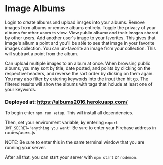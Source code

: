 # Image Albums

Login to create albums and upload images into your albums. Remove images from albums or remove albums entirely. Toggle the privacy of your albums for other users to view. View public albums and their images shared by other users. Add another user's image to your favorites. This gives that image's album a point and you'll be able to see that image in your favorite images collection. You can un-favorite an image from your collection. This will subtract a point from the album. 

Can upload multiple images to an album at once. When browsing public albums, you may sort by title, date posted, and points by clicking on the respective headers, and reverse the sort order by clicking on them again. You may also filter by entering keywords into the input then hit go. The filtered results will show the albums with tags that include at least one of your keywords. 

### Deployed at:   https://albums2016.herokuapp.com/

To begin enter `npm run setup`.  This will install all dependencies.

Then, set your environment variable, by entering `export JWT_SECRET='anything you want'`
Be sure to enter your Firebase address in routes/users.js

NOTE:  Be sure to enter this in the same terminal window that you are running your server.

After all that, you can start your server with `npm start` or `nodemon`.
